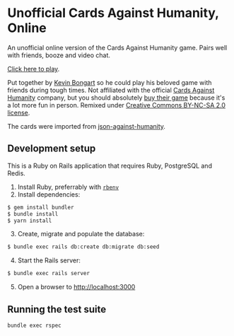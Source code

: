 # Unofficial Cards Against Humanity, Online

An unofficial online version of the Cards Against Humanity game. Pairs well with friends, booze and video chat.

[Click here to play](https://www.cardsagainsthumanity.online).

Put together by [Kevin Bongart](http://kevinbongart.net) so he could play his beloved game with friends during tough times. Not affiliated with the official [Cards Against Humanity](https://cardsagainsthumanity.com/) company, but you should absolutely [buy their game](https://store.cardsagainsthumanity.com/) because it's a lot more fun in person. Remixed under [Creative Commons BY-NC-SA 2.0 license](https://creativecommons.org/licenses/by-nc-sa/2.0/).

The cards were imported from [json-against-humanity](https://github.com/crhallberg/json-against-humanity).

## Development setup

This is a Ruby on Rails application that requires Ruby, PostgreSQL and Redis.

1. Install Ruby, preferrably with [`rbenv`](https://github.com/rbenv/rbenv)
2. Install dependencies:

```sh
$ gem install bundler
$ bundle install
$ yarn install
```

3. Create, migrate and populate the database:

```sh
$ bundle exec rails db:create db:migrate db:seed
```

4. Start the Rails server:

```sh
$ bundle exec rails server
```

5. Open a browser to [http://localhost:3000](http://localhost:3000)

## Running the test suite

```sh
bundle exec rspec
```
